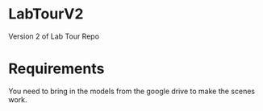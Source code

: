 # LabTourV2
Version 2 of Lab Tour Repo


# Requirements 
You need to bring in the models from the google drive to make the scenes 
work.
